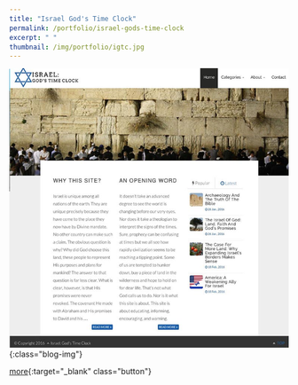 ```yaml
---
title: "Israel God's Time Clock"
permalink: /portfolio/israel-gods-time-clock
excerpt: " "
thumbnail: /img/portfolio/igtc.jpg
---
```


![](/img/portfolio/igtc.jpg){:class="blog-img"}

[more][website]{:target="_blank" class="button"}

[website]: http://israelgodstimeclock.com